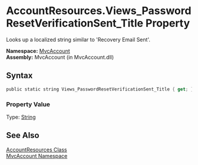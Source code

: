 AccountResources.Views_PasswordResetVerificationSent_Title Property
===================================================================
Looks up a localized string similar to 'Recovery Email Sent'.

**Namespace:** [MvcAccount][1]  
**Assembly:** MvcAccount (in MvcAccount.dll)

Syntax
------

```csharp
public static string Views_PasswordResetVerificationSent_Title { get; }
```

### Property Value
Type: [String][2]

See Also
--------
[AccountResources Class][3]  
[MvcAccount Namespace][1]  

[1]: ../README.md
[2]: http://msdn.microsoft.com/en-us/library/s1wwdcbf
[3]: README.md